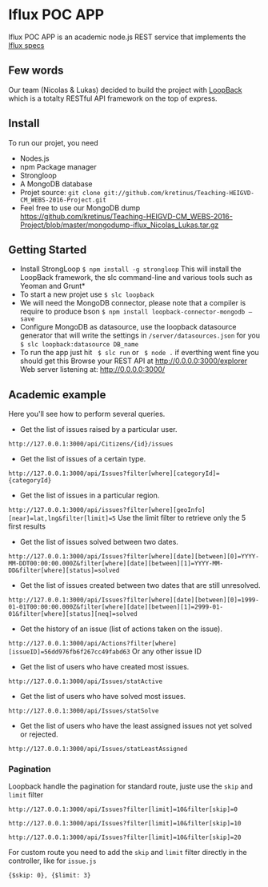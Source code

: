 # Iflux POC APP

Iflux POC APP is an academic node.js REST service that implements the [Iflux specs](http://www.iflux.io/blog.html)


## Few words

Our team (Nicolas & Lukas) decided to build the project with [LoopBack](http://loopback.io) which is a totalty RESTful API framework on the top of express.


## Install

To run our projet, you need 

* Nodes.js 
* npm Package manager
* Strongloop
* A MongoDB database
* Projet source: `git clone git://github.com/kretinus/Teaching-HEIGVD-CM_WEBS-2016-Project.git`
* Feel free to use our MongoDB dump https://github.com/kretinus/Teaching-HEIGVD-CM_WEBS-2016-Project/blob/master/mongodump-iflux_Nicolas_Lukas.tar.gz
   
## Getting Started
* Install StrongLoop `$ npm install -g strongloop`
This will install the LoopBack framework, the slc command-line and various tools such as Yeoman and Grunt*
* To start a new projet use `$ slc loopback`
* We will need the MongoDB connector, please note that a compiler is require to produce bson `$ npm install loopback-connector-mongodb –save`
* Configure MongoDB as datasource, use the loopback datasource generator that will write the settings in `/server/datasources.json` for you `$ slc loopback:datasource DB_name`
* To run the app just hit `	$ slc run` or `	$ node .` if everthing went fine you should get this
Browse your REST API at http://0.0.0.0:3000/explorer
Web server listening at: http://0.0.0.0:3000/

## Academic example

Here you'll see how to perform several queries.

* Get the list of issues raised by a particular user.
 
`http://127.0.0.1:3000/api/Citizens/{id}/issues`

* Get the list of issues of a certain type.

`http://127.0.0.1:3000/api/Issues?filter[where][categoryId]={categoryId}`

* Get the list of issues in a particular region.

`http://127.0.0.1:3000/api/issues?filter[where][geoInfo][near]=lat,lng&filter[limit]=5`
Use the limit filter to retrieve only the 5 first results

* Get the list of issues solved between two dates.

`http://127.0.0.1:3000/api/Issues?filter[where][date][between][0]=YYYY-MM-DDT00:00:00.000Z&filter[where][date][between][1]=YYYY-MM-DD&filter[where][status]=solved`

* Get the list of issues created between two dates that are still unresolved.

`http://127.0.0.1:3000/api/Issues?filter[where][date][between][0]=1999-01-01T00:00:00.000Z&filter[where][date][between][1]=2999-01-01&filter[where][status][neq]=solved`

* Get the history of an issue (list of actions taken on the issue).

`http://127.0.0.1:3000/api/Actions?filter[where][issueID]=56dd976fb6f267cc49fabd63` 
Or any other issue ID

* Get the list of users who have created most issues.

`http://127.0.0.1:3000/api/Issues/statActive`

* Get the list of users who have solved most issues.

`http://127.0.0.1:3000/api/Issues/statSolve`

* Get the list of users who have the least assigned issues not yet solved or rejected.

`http://127.0.0.1:3000/api/Issues/statLeastAssigned`

### Pagination

Loopback handle the pagination for standard route, juste use the `skip` and `limit` filter

`http://127.0.0.1:3000/api/Issues?filter[limit]=10&filter[skip]=0`

`http://127.0.0.1:3000/api/Issues?filter[limit]=10&filter[skip]=10`

`http://127.0.0.1:3000/api/Issues?filter[limit]=10&filter[skip]=20`


For custom route you need to add the `skip` and `limit` filter directly in the controller, like for `issue.js`

`{$skip: 0},
{$limit: 3}`

